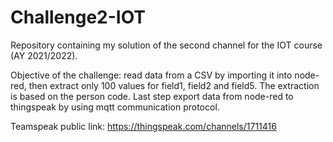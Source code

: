 # Challenge2-IOT
Repository containing my solution of the second channel for the IOT course (AY 2021/2022).

Objective of the challenge: read data from a CSV by importing it into node-red, then extract only 100 values for field1, field2 and field5. The extraction is based on the person code. Last step export data from node-red to thingspeak by using mqtt communication protocol.

Teamspeak public link: https://thingspeak.com/channels/1711416
